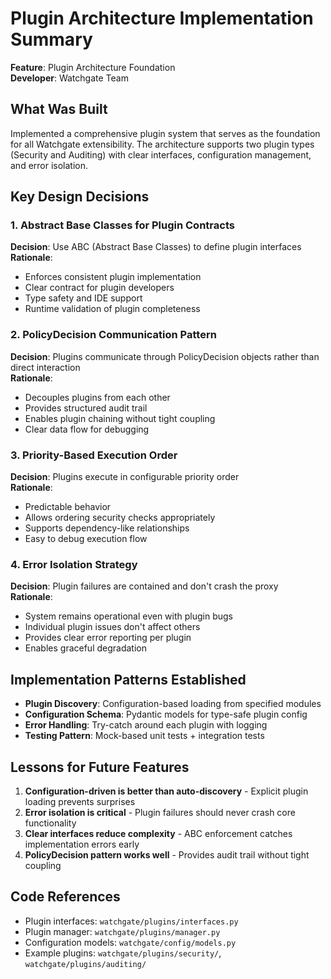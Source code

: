# Plugin Architecture Implementation Summary

**Feature**: Plugin Architecture Foundation  
**Developer**: Watchgate Team

## What Was Built

Implemented a comprehensive plugin system that serves as the foundation for all Watchgate extensibility. The architecture supports two plugin types (Security and Auditing) with clear interfaces, configuration management, and error isolation.

## Key Design Decisions

### 1. Abstract Base Classes for Plugin Contracts
**Decision**: Use ABC (Abstract Base Classes) to define plugin interfaces  
**Rationale**: 
- Enforces consistent plugin implementation
- Clear contract for plugin developers
- Type safety and IDE support
- Runtime validation of plugin completeness

### 2. PolicyDecision Communication Pattern
**Decision**: Plugins communicate through PolicyDecision objects rather than direct interaction  
**Rationale**:
- Decouples plugins from each other
- Provides structured audit trail
- Enables plugin chaining without tight coupling
- Clear data flow for debugging

### 3. Priority-Based Execution Order
**Decision**: Plugins execute in configurable priority order  
**Rationale**:
- Predictable behavior
- Allows ordering security checks appropriately
- Supports dependency-like relationships
- Easy to debug execution flow

### 4. Error Isolation Strategy
**Decision**: Plugin failures are contained and don't crash the proxy  
**Rationale**:
- System remains operational even with plugin bugs
- Individual plugin issues don't affect others
- Provides clear error reporting per plugin
- Enables graceful degradation

## Implementation Patterns Established

- **Plugin Discovery**: Configuration-based loading from specified modules
- **Configuration Schema**: Pydantic models for type-safe plugin config
- **Error Handling**: Try-catch around each plugin with logging
- **Testing Pattern**: Mock-based unit tests + integration tests

## Lessons for Future Features

1. **Configuration-driven is better than auto-discovery** - Explicit plugin loading prevents surprises
2. **Error isolation is critical** - Plugin failures should never crash core functionality
3. **Clear interfaces reduce complexity** - ABC enforcement catches implementation errors early
4. **PolicyDecision pattern works well** - Provides audit trail without tight coupling

## Code References

- Plugin interfaces: `watchgate/plugins/interfaces.py`
- Plugin manager: `watchgate/plugins/manager.py`
- Configuration models: `watchgate/config/models.py`
- Example plugins: `watchgate/plugins/security/`, `watchgate/plugins/auditing/`